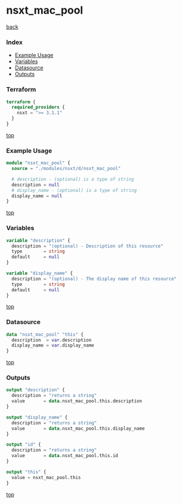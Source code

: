 # nsxt_mac_pool

[back](../nsxt.md)

### Index

- [Example Usage](#example-usage)
- [Variables](#variables)
- [Datasource](#datasource)
- [Outputs](#outputs)

### Terraform

```terraform
terraform {
  required_providers {
    nsxt = ">= 3.1.1"
  }
}
```

[top](#index)

### Example Usage

```terraform
module "nsxt_mac_pool" {
  source = "./modules/nsxt/d/nsxt_mac_pool"

  # description - (optional) is a type of string
  description = null
  # display_name - (optional) is a type of string
  display_name = null
}
```

[top](#index)

### Variables

```terraform
variable "description" {
  description = "(optional) - Description of this resource"
  type        = string
  default     = null
}

variable "display_name" {
  description = "(optional) - The display name of this resource"
  type        = string
  default     = null
}
```

[top](#index)

### Datasource

```terraform
data "nsxt_mac_pool" "this" {
  description  = var.description
  display_name = var.display_name
}
```

[top](#index)

### Outputs

```terraform
output "description" {
  description = "returns a string"
  value       = data.nsxt_mac_pool.this.description
}

output "display_name" {
  description = "returns a string"
  value       = data.nsxt_mac_pool.this.display_name
}

output "id" {
  description = "returns a string"
  value       = data.nsxt_mac_pool.this.id
}

output "this" {
  value = nsxt_mac_pool.this
}
```

[top](#index)
